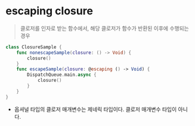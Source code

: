 # escaping closure

> 클로저를 인자로 받는 함수에서, 해당 클로저가 함수가 반환된 이후에 수행되는 경우

```swift
class ClosureSample {
	func nonescapeSample(closure: () -> Void) {
		closure()
	}
	func escapeSample(closure: @escaping () -> Void) {
		DispatchQueue.main.async {
			closure()
		}
	}
}
```



* 옵셔널 타입의 클로저 매개변수는 제네릭 타입이다. 클로저 매개변수 타입이 아니다.